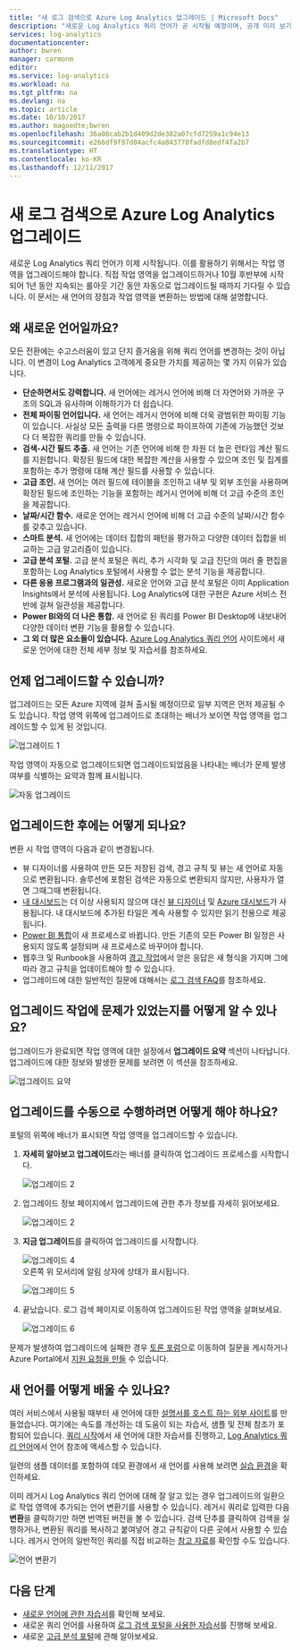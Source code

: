 ```yaml
---
title: "새 로그 검색으로 Azure Log Analytics 업그레이드 | Microsoft Docs"
description: "새로운 Log Analytics 쿼리 언어가 곧 시작될 예정이며, 공개 미리 보기로 참여할 수 있습니다.  이 문서는 새 언어의 장점과 작업 영역을 변환하는 방법에 대해 설명합니다."
services: log-analytics
documentationcenter: 
author: bwren
manager: carmonm
editor: 
ms.service: log-analytics
ms.workload: na
ms.tgt_pltfrm: na
ms.devlang: na
ms.topic: article
ms.date: 10/10/2017
ms.author: magoedte;bwren
ms.openlocfilehash: 36a08cab2b1d409d2de382a07cfd7259a1c94e13
ms.sourcegitcommit: e266df9f97d04acfc4a843770fadfd8edf4fa2b7
ms.translationtype: HT
ms.contentlocale: ko-KR
ms.lasthandoff: 12/11/2017
---
```

# <a name="azure-log-analytics-upgrade-to-new-log-search"></a>새 로그 검색으로 Azure Log Analytics 업그레이드

새로운 Log Analytics 쿼리 언어가 이제 시작됩니다. 이를 활용하기 위해서는 작업 영역을 업그레이드해야 합니다.  직접 작업 영역을 업그레이드하거나 10월 후반부에 시작되어 1년 동안 지속되는 롤아웃 기간 동안 자동으로 업그레이드될 때까지 기다릴 수 있습니다.  이 문서는 새 언어의 장점과 작업 영역을 변환하는 방법에 대해 설명합니다.  

## <a name="why-the-new-language"></a>왜 새로운 언어일까요?
모든 전환에는 수고스러움이 있고 단지 즐거움을 위해 쿼리 언어를 변경하는 것이 아닙니다.  이 변경이 Log Analytics 고객에게 중요한 가치를 제공하는 몇 가지 이유가 있습니다.

- **단순하면서도 강력합니다.** 새 언어에는 레거시 언어에 비해 더 자연어와 가까운 구조의 SQL과 유사하며 이해하기가 더 쉽습니다.
- **전체 파이핑 언어입니다.**  새 언어는 레거시 언어에 비해 더욱 광범위한 파이핑 기능이 있습니다.  사실상 모든 출력을 다른 명령으로 파이프하여 기존에 가능했던 것보다 더 복잡한 쿼리를 만들 수 있습니다.
- **검색-시간 필드 추출.**  새 언어는 기존 언어에 비해 한 차원 더 높은 런타임 계산 필드를 지원합니다.  확장된 필드에 대한 복잡한 계산을 사용할 수 있으며 조인 및 집계를 포함하는 추가 명령에 대해 계산 필드를 사용할 수 있습니다.
- **고급 조인.**  새 언어는 여러 필드에 테이블을 조인하고 내부 및 외부 조인을 사용하며 확장된 필드에 조인하는 기능을 포함하는 레거시 언어에 비해 더 고급 수준의 조인을 제공합니다.
- **날짜/시간 함수.**  새로운 언어는 레거시 언어에 비해 더 고급 수준의 날짜/시간 함수를 갖추고 있습니다.
- **스마트 분석.**  새 언어에는 데이터 집합의 패턴을 평가하고 다양한 데이터 집합을 비교하는 고급 알고리즘이 있습니다.
- **고급 분석 포털.**  고급 분석 포털은 쿼리, 추가 시각화 및 고급 진단의 여러 줄 편집을 포함하는 Log Analytics 포털에서 사용할 수 없는 분석 기능을 제공합니다.
- **다른 응용 프로그램과의 일관성.**  새로운 언어와 고급 분석 포털은 이미 Application Insights에서 분석에 사용됩니다.  Log Analytics에 대한 구현은 Azure 서비스 전반에 걸쳐 일관성을 제공합니다.
- **Power BI와의 더 나은 통합.** 새 언어로 된 쿼리를 Power BI Desktop에 내보내어 다양한 데이터 변환 기능을 활용할 수 있습니다.
- **그 외 더 많은 요소들이 있습니다.** [Azure Log Analytics 쿼리 언어](https://docs.loganalytics.io) 사이트에서 새로운 언어에 대한 전체 세부 정보 및 자습서를 참조하세요.


## <a name="when-can-i-upgrade"></a>언제 업그레이드할 수 있습니까?
업그레이드는 모든 Azure 지역에 걸쳐 출시될 예정이므로 일부 지역은 먼저 제공될 수도 있습니다.  작업 영역 위쪽에 업그레이드로 초대하는 배너가 보이면 작업 영역을 업그레이드할 수 있게 된 것입니다.

![업그레이드 1](media/log-analytics-log-search-upgrade/upgrade-01a.png)

작업 영역이 자동으로 업그레이드되면 업그레이드되었음을 나타내는 배너가 문제 발생 여부를 식별하는 요약과 함께 표시됩니다.

 ![자동 업그레이드](media/log-analytics-log-search-upgrade/auto-upgrade.png)


## <a name="what-happens-after-the-upgrade"></a>업그레이드한 후에는 어떻게 되나요?
변환 시 작업 영역이 다음과 같이 변경됩니다.

- 뷰 디자이너를 사용하여 만든 모든 저장된 검색, 경고 규칙 및 뷰는 새 언어로 자동으로 변환됩니다.  솔루션에 포함된 검색은 자동으로 변환되지 않지만, 사용자가 열면 그때그때 변환됩니다.  
- [내 대시보드](log-analytics-dashboards.md)는 더 이상 사용되지 않으며 대신 [뷰 디자이너](log-analytics-view-designer.md) 및 [Azure 대시보드](https://docs.microsoft.com/azure/azure-portal/azure-portal-dashboards.md)가 사용됩니다.  내 대시보드에 추가된 타일은 계속 사용할 수 있지만 읽기 전용으로 제공됩니다.
- [Power BI 통합](log-analytics-powerbi.md)이 새 프로세스로 바뀝니다.  만든 기존의 모든 Power BI 일정은 사용되지 않도록 설정되며 새 프로세스로 바꾸어야 합니다.
- 웹후크 및 Runbook을 사용하여 [경고 작업](log-analytics-alerts-actions.md)에서 얻은 응답은 새 형식을 가지며 그에 따라 경고 규칙을 업데이트해야 할 수 있습니다.
- 업그레이드에 대한 일반적인 질문에 대해서는 [로그 검색 FAQ](log-analytics-log-search-faq.md)를 참조하세요.

## <a name="how-do-i-know-if-there-were-any-issues-from-the-upgrade"></a>업그레이드 작업에 문제가 있었는지를 어떻게 알 수 있나요?
업그레이드가 완료되면 작업 영역에 대한 설정에서 **업그레이드 요약** 섹션이 나타납니다.  업그레이드에 대한 정보와 발생한 문제를 보려면 이 섹션을 참조하세요.

 ![업그레이드 요약](media/log-analytics-log-search-upgrade/upgrade-summary.png)

## <a name="how-do-i-manually-perform-the-upgrade"></a>업그레이드를 수동으로 수행하려면 어떻게 해야 하나요?
포털의 위쪽에 배너가 표시되면 작업 영역을 업그레이드할 수 있습니다.  

1.  **자세히 알아보고 업그레이드**라는 배너를 클릭하여 업그레이드 프로세스를 시작합니다.

    ![업그레이드 2](media/log-analytics-log-search-upgrade/upgrade-01a.png)<br>

2.  업그레이드 정보 페이지에서 업그레이드에 관한 추가 정보를 자세히 읽어보세요.

    ![업그레이드 2](media/log-analytics-log-search-upgrade/upgrade-03.png)<br>

3.  **지금 업그레이드**를 클릭하여 업그레이드를 시작합니다.

    ![업그레이드 4](media/log-analytics-log-search-upgrade/upgrade-04.png)<br>오른쪽 위 모서리에 알림 상자에 상태가 표시됩니다.
    
    ![업그레이드 5](media/log-analytics-log-search-upgrade/upgrade-05.png)

4.  끝났습니다.  로그 검색 페이지로 이동하여 업그레이드된 작업 영역을 살펴보세요.

    ![업그레이드 6](media/log-analytics-log-search-upgrade/upgrade-06.png)

문제가 발생하여 업그레이드에 실패한 경우 [토론 포럼](https://social.msdn.microsoft.com/Forums/azure/home?forum=opinsights)으로 이동하여 질문을 게시하거나 Azure Portal에서 [지원 요청을 만들](../azure-supportability/how-to-create-azure-support-request.md) 수 있습니다.

## <a name="how-do-i-learn-the-new-language"></a>새 언어를 어떻게 배울 수 있나요?
여러 서비스에서 사용될 때부터 새 언어에 대한 [설명서를 호스트 하는 외부 사이트](https://docs.loganalytics.io/)를 만들었습니다.  여기에는 속도를 개선하는 데 도움이 되는 자습서, 샘플 및 전체 참조가 포함되어 있습니다. [쿼리 시작](https://go.microsoft.com/fwlink/?linkid=856078)에서 새 언어에 대한 자습서를 진행하고, [Log Analytics 쿼리 언어](https://go.microsoft.com/fwlink/?linkid=856079)에서 언어 참조에 액세스할 수 있습니다.  

일련의 샘플 데이터를 포함하여 데모 환경에서 새 언어를 사용해 보려면 [실습 환경](https://portal.loganalytics.io/demo#/discover/home)을 확인하세요.

이미 레거시 Log Analytics 쿼리 언어에 대해 잘 알고 있는 경우 업그레이드의 일환으로 작업 영역에 추가되는 언어 변환기를 사용할 수 있습니다.  레거시 쿼리로 입력한 다음 **변환**을 클릭하기만 하면 번역된 버전을 볼 수 있습니다.  검색 단추를 클릭하여 검색을 실행하거나, 변환된 쿼리를 복사하고 붙여넣어 경고 규칙같이 다른 곳에서 사용할 수 있습니다.  레거시 언어의 일반적인 쿼리를 직접 비교하는 [참고 자료](log-analytics-log-search-transition.md)를 확인할 수도 있습니다.

![언어 변환기](media/log-analytics-log-search-upgrade/language-converter.png)


## <a name="next-steps"></a>다음 단계
- [새로운 언어에 관한 자습서](https://go.microsoft.com/fwlink/?linkid=856078)를 확인해 보세요.
- 새로운 쿼리 언어를 사용하여 [로그 검색 포털을 사용한 자습서](log-analytics-log-search-log-search-portal.md)를 진행해 보세요.
- 새로운 [고급 분석 포털](https://go.microsoft.com/fwlink/?linkid=856587)에 관해 알아보세요.
